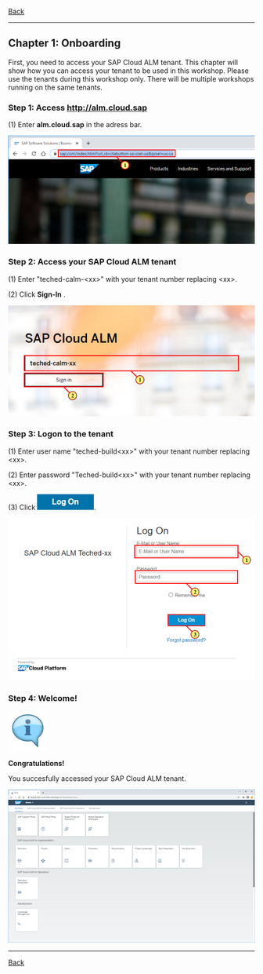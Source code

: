 ﻿[Back](/README.md)

---

## Chapter 1: Onboarding

First, you need to access your SAP Cloud ALM tenant. This chapter will show how you can access your tenant to be used in this workshop. Please use the tenants during this workshop only. There will be multiple workshops running on the same tenants.



### Step 1: Access http://alm.cloud.sap



\(1\) Enter  **alm.cloud.sap**  in the adress bar.

![](Markdown_files/img_0.png)



### Step 2: Access your SAP Cloud ALM tenant



\(1\) Enter "teched\-calm\-&lt;xx&gt;" with your tenant number replacing &lt;xx&gt;.

\(2\) Click  **Sign\-In** .

![](Markdown_files/img_000.png)



### Step 3: Logon to the tenant



\(1\) Enter user name "teched\-build&lt;xx&gt;" with your tenant number replacing &lt;xx&gt;.

\(2\) Enter password "Teched\-build&lt;xx&gt;" with your tenant number replacing &lt;xx&gt;.

\(3\) Click  ![](Markdown_files/fieldicon.png).

![](Markdown_files/img_001.png)



### Step 4: Welcome!



![](Markdown_files/info_word.png)

 **Congratulations\!** 

You succesfully accessed your SAP Cloud ALM tenant.



 

![](Markdown_files/img_002.png)

---

[Back](README.md)